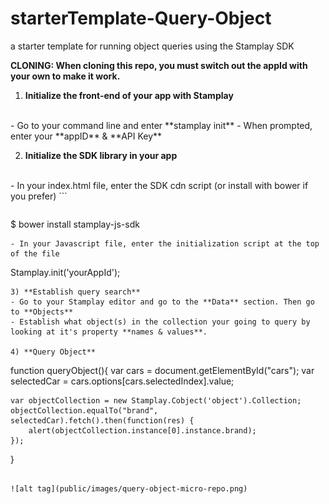 # starterTemplate-Query-Object
a starter template for running object queries using the Stamplay SDK

**CLONING: When cloning this repo, you must switch out the appId with your own to make it work.**

 1) **Initialize the front-end of your app with Stamplay**
 <br>
- Go to your command line and enter **stamplay init**
- When prompted, enter your **appID** & **API Key**

2) **Initialize the SDK library in your app**
<br>
- In your index.html file, enter the SDK cdn script (or install with bower if you prefer)
```
<script src="//drrjhlchpvi7e.cloudfront.net/libs/stamplay-js-sdk/1.3.1/stamplay.min.js"></script>

```
```
$ bower install stamplay-js-sdk
```
- In your Javascript file, enter the initialization script at the top of the file
```
Stamplay.init('yourAppId');
```
3) **Establish query search**
- Go to your Stamplay editor and go to the **Data** section. Then go to **Objects**
- Establish what object(s) in the collection your going to query by looking at it's property **names & values**.

4) **Query Object**
```
function queryObject(){
 	var cars = document.getElementById("cars");
 	var selectedCar = cars.options[cars.selectedIndex].value;

	var objectCollection = new Stamplay.Cobject('object').Collection;
	objectCollection.equalTo("brand", selectedCar).fetch().then(function(res) {
		alert(objectCollection.instance[0].instance.brand);
	});
}
```

![alt tag](public/images/query-object-micro-repo.png)
